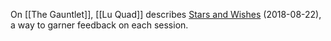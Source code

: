 On [[The Gauntlet]], [[Lu Quad]] describes [Stars and Wishes](https://www.gauntlet-rpg.com/blog/stars-and-wishes) (2018-08-22), a way to garner feedback on each session.